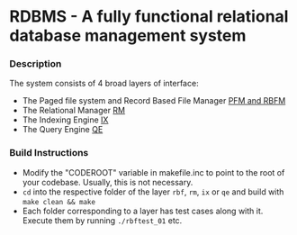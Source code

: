 # RDBMS - A fully functional relational database management system

### Description

The system consists of 4 broad layers of interface:

- The Paged file system and Record Based File Manager [PFM and RBFM](project1_report.txt)
- The Relational Manager [RM](project2_report.txt)
- The Indexing Engine [IX](project3_report.txt)
- The Query Engine [QE](project4_report.txt)

### Build Instructions

- Modify the "CODEROOT" variable in makefile.inc to point to the root of your codebase. Usually, this is not necessary.
- `cd` into the respective folder of the layer `rbf`, `rm`, `ix` or `qe` and build with `make clean && make`
- Each folder corresponding to a layer has test cases along with it. Execute them by running `./rbftest_01` etc.
